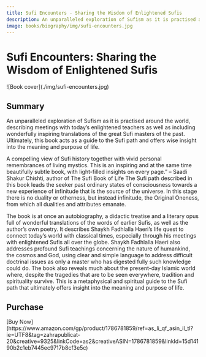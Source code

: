 ```yaml
---
title: Sufi Encounters - Sharing the Wisdom of Enlightened Sufis
description: An unparalleled exploration of Sufism as it is practised around the world, describing meetings with today’s enlightened teachers as well as including wonderfully inspiring translations of the great Sufi masters of the past.
image: books/biography/img/sufi-encounters.jpg
---
```


# Sufi Encounters: Sharing the Wisdom of Enlightened Sufis

<div markdown="1" class="cover-image">
![Book cover](./img/sufi-encounters.jpg)
</div>

## Summary

An unparalleled exploration of Sufism as it is practised around the world, describing meetings with today’s enlightened teachers as well as including wonderfully inspiring translations of the great Sufi masters of the past. Ultimately, this book acts as a guide to the Sufi path and offers wise insight into the meaning and purpose of life.

A compelling view of Sufi history together with vivid personal remembrances of living mystics. This is an inspiring and at the same time beautifully subtle book, with light-filled insights on every page.” – Saadi Shakur Chishti, author of The Sufi Book of Life The Sufi path described in this book leads the seeker past ordinary states of consciousness towards a new experience of infinitude that is the source of the universe. In this stage there is no duality or otherness, but instead infinitude, the Original Oneness, from which all dualities and attributes emanate.

The book is at once an autobiography, a didactic treatise and a literary opus full of wonderful translations of the words of earlier Sufis, as well as the author’s own poetry. It describes Shaykh Fadhlalla Haeri’s life quest to connect today’s world with classical times, especially through his meetings with enlightened Sufis all over the globe. Shaykh Fadhlalla Haeri also addresses profound Sufi teachings concerning the nature of humankind, the cosmos and God, using clear and simple language to address difficult doctrinal issues as only a master who has digested fully such knowledge could do. The book also reveals much about the present-day Islamic world where, despite the tragedies that are to be seen everywhere, tradition and spirituality survive. This is a metaphysical and spiritual guide to the Sufi path that ultimately offers insight into the meaning and purpose of life.

## Purchase

<div markdown="3" class="purchase-link">
[Buy Now](https://www.amazon.com/gp/product/1786781859/ref=as_li_qf_asin_il_tl?ie=UTF8&tag=zahrapublicat-20&creative=9325&linkCode=as2&creativeASIN=1786781859&linkId=15d14190b2c1eb7445ec9717b8cf3e5c)
</div>